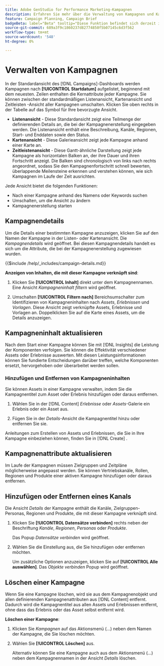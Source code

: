 ```yaml
---
title: Adobe GenStudio for Performance Marketing-Kampagnen
description: Erfahren Sie mehr über die Verwaltung von Kampagnen und Kampagneninhalten
feature: Campaign Planning, Campaign Brief
badgeBeta: label="Beta" tooltip="Diese Funktion befindet sich derzeit in Beta, sodass einige Funktionen möglicherweise eingeschränkt sind oder geändert werden können."
source-git-commit: 689a3f9c1860237d82774850f5b07145c6d3f562
workflow-type: tm+mt
source-wordcount: '548'
ht-degree: 0%

---
```


# Verwalten von Kampagnen

In der Standardansicht des [!DNL Campaigns]-Dashboards werden Kampagnen nach **[!UICONTROL Startdatum]** aufgelistet, beginnend mit dem neuesten. Zeilen enthalten die Kernattribute jeder Kampagne. Sie können zwischen der standardmäßigen Listenansicht, Kartenansicht und Zeitleisten -Ansicht aller Kampagnen umschalten. Klicken Sie oben rechts in der Tabelle auf das Symbol für Ihre bevorzugte Ansicht.

* **Listenansicht** - Diese Standardansicht zeigt eine Teilmenge der definierenden Details an, die bei der Kampagnenerstellung eingegeben werden. Die Listenansicht enthält eine Beschreibung, Kanäle, Regionen, Start- und Enddaten sowie den Status.
* **Kartenansicht** - Diese Galerieansicht zeigt jede Kampagne anhand einer Karte an.
* **Zeitleistenansicht** - Diese Gantt-ähnliche Darstellung zeigt jede Kampagne als horizontalen Balken an, der ihre Dauer und ihren Fortschritt anzeigt. Die Balken sind chronologisch von links nach rechts angeordnet, sodass Sie den Kampagnenfortschritt schnell bewerten, überlappende Meilensteine erkennen und verstehen können, wie sich Kampagnen im Laufe der Zeit ausrichten.

Jede Ansicht bietet die folgenden Funktionen:

* Nach einer Kampagne anhand des Namens oder Keywords suchen
* Umschalten, um die Ansicht zu ändern
* Kampagnenerstellung starten

## Kampagnendetails

Um die Details einer bestimmten Kampagne anzuzeigen, klicken Sie auf den Namen der Kampagne in der Listen- oder Kartenansicht. Die _Kampagnendetails_ wird geöffnet. Bei diesen Kampagnendetails handelt es sich um die Attribute, die bei der Kampagnenerstellung zugewiesen wurden.

{{$include /help/_includes/campaign-details.md}}

**Anzeigen von Inhalten, die mit dieser Kampagne verknüpft sind**:

1. Klicken Sie **[!UICONTROL Inhalt]** direkt unter dem Kampagnennamen. Eine Ansicht _Kampagneninhalt filtern_ wird geöffnet.

1. Umschalten **[!UICONTROL Filtern nach]** Bereichsumschalter zum Identifizieren von Kampagneninhalten nach _Assets_, _Erlebnissen_ und _Vorlagen_.
Diese Ansicht zeigt verknüpfte Assets, Erlebnisse und Vorlagen an. Doppelklicken Sie auf die Karte eines Assets, um die Details anzuzeigen.

## Kampagneninhalt aktualisieren

Nach dem Start einer Kampagne können Sie mit [!DNL Insights] die Leistung der Komponenten verfolgen. Sie können die Effektivität verschiedener Assets oder Erlebnisse auswerten. Mit diesen Leistungsinformationen können Sie fundierte Entscheidungen darüber treffen, welche Komponenten ersetzt, hervorgehoben oder überarbeitet werden sollen.

### Hinzufügen und Entfernen von Kampagneninhalten

Sie können Assets in einer Kampagne verwalten, indem Sie die Kampagnentitel zum Asset oder Erlebnis hinzufügen oder daraus entfernen.

1. Wählen Sie in der [!DNL Content] _Erlebnisse_ oder _Assets_-Galerie ein Erlebnis oder ein Asset aus.

1. Fügen Sie in der _Details_-Ansicht die Kampagnentitel hinzu oder entfernen Sie sie.

Anleitungen zum Erstellen von Assets und Erlebnissen, die Sie in Ihre Kampagne einbeziehen können, finden Sie in [!DNL Create] .

## Kampagnenattribute aktualisieren

Im Laufe der Kampagnen müssen Zielgruppen und Zeitpläne möglicherweise angepasst werden. Sie können Vertriebskanäle, Rollen, Regionen und Produkte einer aktiven Kampagne hinzufügen oder daraus entfernen.

## Hinzufügen oder Entfernen eines Kanals

Die Ansicht _Details_ der Kampagne enthält die Kanäle, Zielgruppen-Personas, Regionen und Produkte, die mit dieser Kampagne verknüpft sind.

1. Klicken Sie **[!UICONTROL Datensätze verbinden]** rechts neben der Beschriftung _Kanäle_, _Regionen_, _Personas_ oder _Produkte_.

   Das Popup _Datensätze verbinden_ wird geöffnet.

1. Wählen Sie die Einstellung aus, die Sie hinzufügen oder entfernen möchten.

   Um zusätzliche Optionen anzuzeigen, klicken Sie auf **[!UICONTROL Alle auswählen]**. Das _Objekte verbinden_ Popup wird geöffnet.

## Löschen einer Kampagne

Wenn Sie eine Kampagne löschen, wird sie aus dem Kampagnenobjekt und allen definierenden Kampagnenattributen aus [!DNL Content] entfernt. Dadurch wird die Kampagnentitel aus allen Assets und Erlebnissen entfernt, ohne dass das Erlebnis oder das Asset selbst entfernt wird.

**Löschen einer Kampagne**:

1. Klicken Sie _Kampagnen_ auf das Aktionsmenü (…) neben dem Namen der Kampagne, die Sie löschen möchten.

1. Wählen Sie **[!UICONTROL Löschen]** aus.

   Alternativ können Sie eine Kampagne auch aus dem Aktionsmenü (…) neben dem Kampagnennamen in der Ansicht _Details_ löschen.
